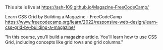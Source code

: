 This site is live at https://ash-109.github.io/Magazine-FreeCodeCamp/



Learn CSS Grid by Building a Magazine - FreeCodeCamp
https://www.freecodecamp.org/learn/2022/responsive-web-design/learn-css-grid-by-building-a-magazine/


"In this course, you'll build a magazine article. You'll learn how to use CSS Grid, including concepts like grid rows and grid columns."
